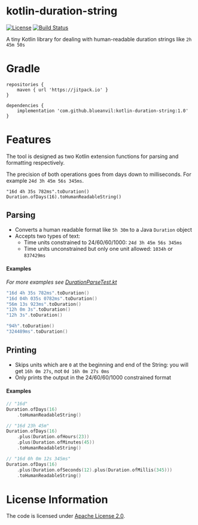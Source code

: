 # kotlin-duration-string
[![License](https://img.shields.io/badge/License-Apache%202.0-blue.svg)](https://opensource.org/licenses/Apache-2.0)
[![Build Status](https://travis-ci.com/blueanvil/kotlin-duration-string.svg?branch=master)](https://travis-ci.com/blueanvil/kotlin-duration-string)

A tiny Kotlin library for dealing with human-readable duration strings like `2h 45m 50s`

# Gradle
```
repositories {
    maven { url 'https://jitpack.io' }
}
```
```
dependencies {
    implementation 'com.github.blueanvil:kotlin-duration-string:1.0'
}
```

# Features
The tool is designed as two Kotlin extension functions for parsing and formatting respectively.

The precision of both operations goes from days down to milliseconds. For example `24d 3h 45m 56s 345ms`.
```
"16d 4h 35s 782ms".toDuration()
Duration.ofDays(16).toHumanReadableString()
```
## Parsing
* Converts a human readable format like `5h 30m` to a Java `Duration` object
* Accepts two types of text:
  * Time units constrained to 24/60/60/1000: `24d 3h 45m 56s 345ms`
  * Time units unconstrained but only one unit allowed: `1034h` or `837429ms`
#### Examples
_For more examples see [DurationParseTest.kt](https://github.com/blueanvil/kotlin-duration-string/blob/master/src/test/kotlin/com/blueanvil/durationstr/DurationParseTest.kt)_
```kotlin
"16d 4h 35s 782ms".toDuration()
"16d 04h 035s 0782ms".toDuration()
"56m 13s 923ms".toDuration()
"12h 0m 3s".toDuration()
"12h 3s".toDuration()

"94h".toDuration()
"324489ms".toDuration()
```

## Printing
* Skips units which are `0` at the beginning and end of the String: you will get `16h 0m 27s`, not `0d 16h 0m 27s 0ms`
* Only prints the output in the 24/60/60/1000 constrained format
#### Examples
```kotlin
// "16d"
Duration.ofDays(16)
    .toHumanReadableString() 

// "16d 23h 45m"
Duration.ofDays(16)
    .plus(Duration.ofHours(23))
    .plus(Duration.ofMinutes(45))
    .toHumanReadableString()

// "16d 0h 0m 12s 345ms"
Duration.ofDays(16)
    .plus(Duration.ofSeconds(12).plus(Duration.ofMillis(345)))
    .toHumanReadableString()
```

# License Information
The code is licensed under [Apache License 2.0](https://www.apache.org/licenses/LICENSE-2.0).

